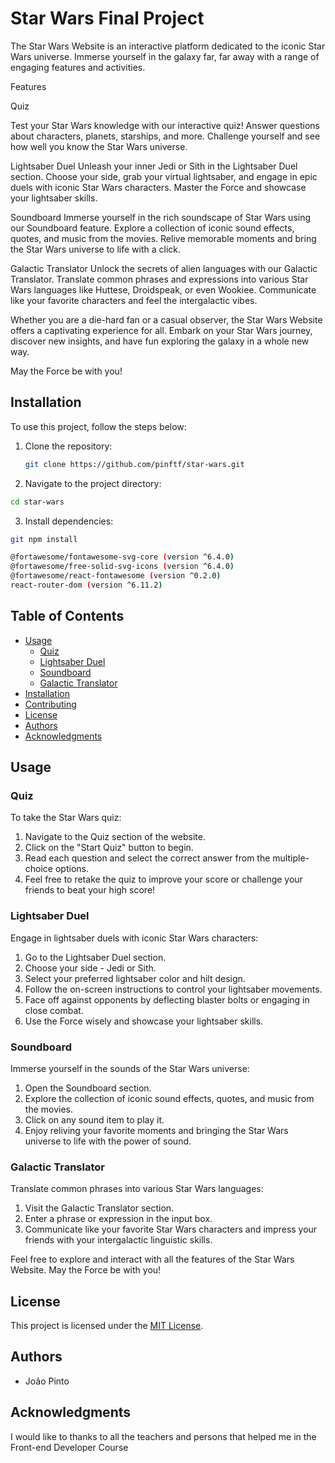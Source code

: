 # Star Wars Final Project

The Star Wars Website is an interactive platform dedicated to the iconic Star Wars universe. Immerse yourself in the galaxy far, far away with a range of engaging features and activities.

Features

Quiz

Test your Star Wars knowledge with our interactive quiz! Answer questions about characters, planets, starships, and more. Challenge yourself and see how well you know the Star Wars universe.

Lightsaber Duel
Unleash your inner Jedi or Sith in the Lightsaber Duel section. Choose your side, grab your virtual lightsaber, and engage in epic duels with iconic Star Wars characters. Master the Force and showcase your lightsaber skills.

Soundboard
Immerse yourself in the rich soundscape of Star Wars using our Soundboard feature. Explore a collection of iconic sound effects, quotes, and music from the movies. Relive memorable moments and bring the Star Wars universe to life with a click.

Galactic Translator
Unlock the secrets of alien languages with our Galactic Translator. Translate common phrases and expressions into various Star Wars languages like Huttese, Droidspeak, or even Wookiee. Communicate like your favorite characters and feel the intergalactic vibes.

Whether you are a die-hard fan or a casual observer, the Star Wars Website offers a captivating experience for all. Embark on your Star Wars journey, discover new insights, and have fun exploring the galaxy in a whole new way.

May the Force be with you!

## Installation

To use this project, follow the steps below:

1. Clone the repository:

   ```bash
   git clone https://github.com/pinftf/star-wars.git

   ```

2. Navigate to the project directory:

```bash
cd star-wars
```

3.  Install dependencies:

```bash
git npm install

@fortawesome/fontawesome-svg-core (version ^6.4.0)
@fortawesome/free-solid-svg-icons (version ^6.4.0)
@fortawesome/react-fontawesome (version ^0.2.0)
react-router-dom (version ^6.11.2)
```

## Table of Contents

- [Usage](#usage)
  - [Quiz](#quiz)
  - [Lightsaber Duel](#lightsaber-duel)
  - [Soundboard](#soundboard)
  - [Galactic Translator](#galactic-translator)
- [Installation](#installation)
- [Contributing](#contributing)
- [License](#license)
- [Authors](#authors)
- [Acknowledgments](#acknowledgments)

## Usage

### Quiz

To take the Star Wars quiz:

1. Navigate to the Quiz section of the website.
2. Click on the "Start Quiz" button to begin.
3. Read each question and select the correct answer from the multiple-choice options.
4. Feel free to retake the quiz to improve your score or challenge your friends to beat your high score!

### Lightsaber Duel

Engage in lightsaber duels with iconic Star Wars characters:

1. Go to the Lightsaber Duel section.
2. Choose your side - Jedi or Sith.
3. Select your preferred lightsaber color and hilt design.
4. Follow the on-screen instructions to control your lightsaber movements.
5. Face off against opponents by deflecting blaster bolts or engaging in close combat.
6. Use the Force wisely and showcase your lightsaber skills.

### Soundboard

Immerse yourself in the sounds of the Star Wars universe:

1. Open the Soundboard section.
2. Explore the collection of iconic sound effects, quotes, and music from the movies.
3. Click on any sound item to play it.
4. Enjoy reliving your favorite moments and bringing the Star Wars universe to life with the power of sound.

### Galactic Translator

Translate common phrases into various Star Wars languages:

1. Visit the Galactic Translator section.
2. Enter a phrase or expression in the input box.
3. Communicate like your favorite Star Wars characters and impress your friends with your intergalactic linguistic skills.

Feel free to explore and interact with all the features of the Star Wars Website. May the Force be with you!

## License

This project is licensed under the [MIT License](LICENSE).

## Authors

- João Pinto

## Acknowledgments

I would like to thanks to all the teachers and persons that helped me in the Front-end Developer Course

